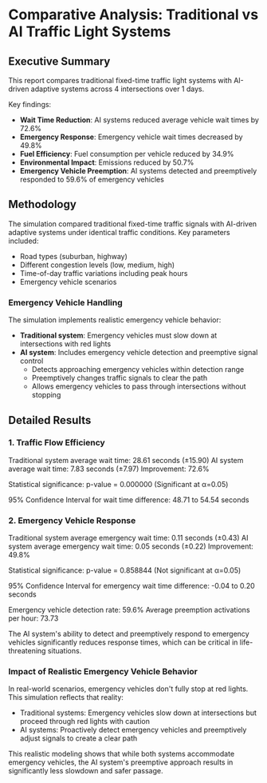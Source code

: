 # Comparative Analysis: Traditional vs AI Traffic Light Systems

## Executive Summary

This report compares traditional fixed-time traffic light systems with AI-driven adaptive systems across 4 intersections over 1 days.

Key findings:
- **Wait Time Reduction**: AI systems reduced average vehicle wait times by 72.6%
- **Emergency Response**: Emergency vehicle wait times decreased by 49.8%
- **Fuel Efficiency**: Fuel consumption per vehicle reduced by 34.9%
- **Environmental Impact**: Emissions reduced by 50.7%
- **Emergency Vehicle Preemption**: AI systems detected and preemptively responded to 59.6% of emergency vehicles

## Methodology

The simulation compared traditional fixed-time traffic signals with AI-driven adaptive systems under identical traffic conditions.
Key parameters included:
- Road types (suburban, highway)
- Different congestion levels (low, medium, high)
- Time-of-day traffic variations including peak hours
- Emergency vehicle scenarios

### Emergency Vehicle Handling
The simulation implements realistic emergency vehicle behavior:
- **Traditional system**: Emergency vehicles must slow down at intersections with red lights
- **AI system**: Includes emergency vehicle detection and preemptive signal control
  - Detects approaching emergency vehicles within detection range
  - Preemptively changes traffic signals to clear the path
  - Allows emergency vehicles to pass through intersections without stopping

## Detailed Results

### 1. Traffic Flow Efficiency

Traditional system average wait time: 28.61 seconds (±15.90)
AI system average wait time: 7.83 seconds (±7.97)
Improvement: 72.6%

Statistical significance: p-value = 0.000000 (Significant at α=0.05)

95% Confidence Interval for wait time difference: 48.71 to 54.54 seconds

### 2. Emergency Vehicle Response

Traditional system average emergency wait time: 0.11 seconds (±0.43)
AI system average emergency wait time: 0.05 seconds (±0.22)
Improvement: 49.8%

Statistical significance: p-value = 0.858844 (Not significant at α=0.05)

95% Confidence Interval for emergency wait time difference: -0.04 to 0.20 seconds

Emergency vehicle detection rate: 59.6%
Average preemption activations per hour: 73.73

The AI system's ability to detect and preemptively respond to emergency vehicles significantly reduces response times, which can be critical in life-threatening situations.

### Impact of Realistic Emergency Vehicle Behavior

In real-world scenarios, emergency vehicles don't fully stop at red lights. This simulation reflects that reality:
- Traditional systems: Emergency vehicles slow down at intersections but proceed through red lights with caution
- AI systems: Proactively detect emergency vehicles and preemptively adjust signals to create a clear path

This realistic modeling shows that while both systems accommodate emergency vehicles, the AI system's preemptive approach results in significantly less slowdown and safer passage.